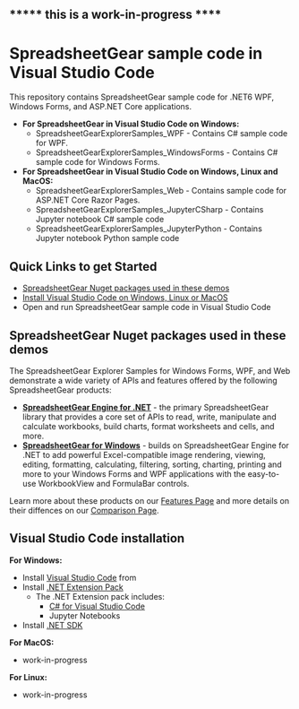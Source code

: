 ##  ***** this is a work-in-progress ****

# SpreadsheetGear sample code in Visual Studio Code

This repository contains SpreadsheetGear sample code for .NET6 WPF, Windows Forms, and ASP.NET Core applications. 

* **For SpreadsheetGear in Visual Studio Code on Windows:**
  *   SpreadsheetGearExplorerSamples_WPF - Contains C# sample code for WPF.
  *   SpreadsheetGearExplorerSamples_WindowsForms - Contains C# sample code for Windows Forms.
* **For SpreadsheetGear in Visual Studio Code on Windows, Linux and MacOS:**
  *   SpreadsheetGearExplorerSamples_Web - Contains sample code for ASP.NET Core Razor Pages.
  *   SpreadsheetGearExplorerSamples_JupyterCSharp - Contains Jupyter notebook C# sample code
  *   SpreadsheetGearExplorerSamples_JupyterPython - Contains Jupyter notebook Python sample code

## Quick Links to get Started ##
* [SpreadsheetGear Nuget packages used in these demos](#spreadsheetgear-nuget-packages-used-in-these-demos)
* [Install Visual Studio Code on Windows, Linux or MacOS](#visual-studio-code-installation)
* Open and run SpreadsheetGear sample code in Visual Studio Code

## SpreadsheetGear Nuget packages used in these demos
The SpreadsheetGear Explorer Samples for Windows Forms, WPF, and Web demonstrate a wide variety of APIs and features offered by the following SpreadsheetGear products:
*   **[SpreadsheetGear Engine for .NET](https://www.nuget.org/packages/SpreadsheetGear/9.1.19-beta)** - the primary SpreadsheetGear library that provides a core set of APIs to read, write, manipulate and calculate workbooks, build charts, format worksheets and cells, and more.
*   **[SpreadsheetGear for Windows](https://www.nuget.org/packages/SpreadsheetGear.Windows/9.1.19-beta)** - builds on SpreadsheetGear Engine for .NET to add powerful Excel-compatible image rendering, viewing, editing, formatting, calculating, filtering, sorting, charting, printing and more to your Windows Forms and WPF applications with the easy-to-use WorkbookView and FormulaBar controls.

Learn more about these products on our [Features Page](https://www.spreadsheetgear.com/Products/Features) and more details on their diffences on our [Comparison Page](https://www.spreadsheetgear.com/Products/Compare).

## Visual Studio Code installation
**For Windows:**
* Install [Visual Studio Code](https://code.visualstudio.com/) from 
* Install [.NET Extension Pack](https://marketplace.visualstudio.com/items?itemName=ms-dotnettools.vscode-dotnet-pack)
  * The .NET Extension pack includes:
    * [C# for Visual Studio Code](https://marketplace.visualstudio.com/items?itemName=ms-dotnettools.csharp)
    * Jupyter Notebooks
* Install [.NET SDK](https://dotnet.microsoft.com/en-us/download)

**For MacOS:**
* work-in-progress

**For Linux:**
* work-in-progress
